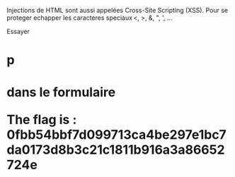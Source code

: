 Injections de HTML sont aussi appelées Cross-Site Scripting (XSS).
Pour se proteger echapper les caracteres speciaux <, >, &, ", ', …

Essayer <h1>p<h1> dans le formulaire

The flag is : 0fbb54bbf7d099713ca4be297e1bc7da0173d8b3c21c1811b916a3a86652724e